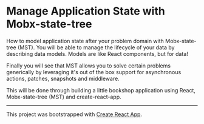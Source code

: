 
# Manage Application State with Mobx-state-tree

How to model application state after your problem domain with Mobx-state-tree (MST). You will be able to manage the lifecycle of your data by describing data models. Models are like React components, but for data!


Finally you will see that MST allows you to solve certain problems generically by leveraging it's out of the box support for asynchronous actions, patches, snapshots and middleware.


This will be done through building a little bookshop application using React, Mobx-state-tree (MST) and create-react-app.

---

This project was bootstrapped with [Create React App](https://github.com/facebookincubator/create-react-app).

